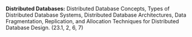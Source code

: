 
**Distributed Databases:** Distributed Database Concepts, Types of Distributed Database Systems, Distributed Database Architectures, Data Fragmentation, Replication, and Allocation Techniques for Distributed Database Design. (23.1, 2, 6, 7)

